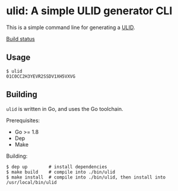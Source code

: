 # ulid: A simple ULID generator CLI

This is a simple command line for generating a [ULID](https://github.com/alizain/ulid).

[Build status](http://acid-kashti.technosophos.me/kashti/#!/project/brigade-455e0b882e798304cf2773a8f62b472e26b1619b858c1d8ce520d5)

## Usage

```console
$ ulid
01C0CC2H3YEVR2SSDV1XH5VXVG
```

## Building

`ulid` is written in Go, and uses the Go toolchain.

Prerequisites:

- Go >= 1.8
- Dep
- Make

Building:

```console
$ dep up        # install dependencies
$ make build    # compile into ./bin/ulid
$ make install  # compile into ./bin/ulid, then install into /usr/local/bin/ulid
```
